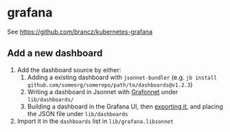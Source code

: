 # grafana

See https://github.com/brancz/kubernetes-grafana

## Add a new dashboard

1. Add the dashboard source by either:
    1. Adding a existing dashboard with `jsonnet-bundler`
       (e.g. `jb install github.com/someorg/somerepo/path/to/dashboards@v1.2.3`)
    2. Writing a dashboard in Jsonnet with [Grafonnet](https://grafana.github.io/grafonnet-lib/) under `lib/dashboards/`
    3. Building a dashboard in the Grafana UI,
       then [exporting it](https://grafana.com/docs/grafana/latest/dashboards/manage-dashboards/#export-and-import-dashboards),
       and placing the JSON file under `lib/dashboards`
2. Import it in the `dashboards` list in `lib/grafana.libsonnet`
